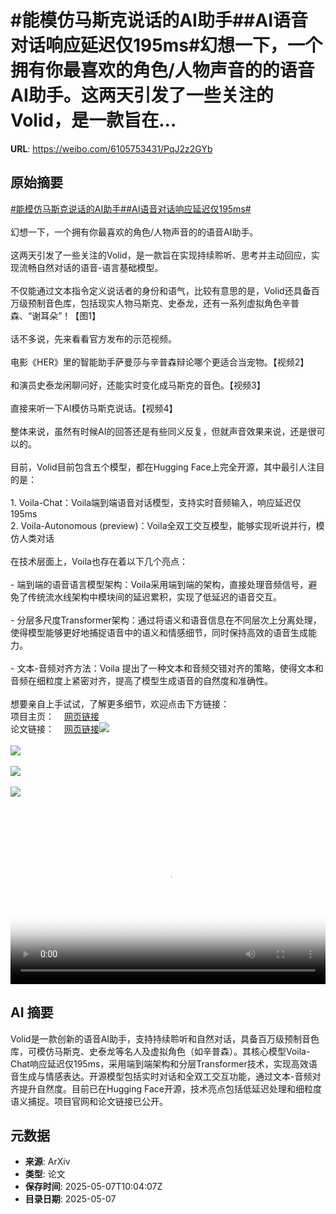 # #能模仿马斯克说话的AI助手##AI语音对话响应延迟仅195ms#幻想一下，一个拥有你最喜欢的角色/人物声音的的语音AI助手。这两天引发了一些关注的Volid，是一款旨在...

**URL**: https://weibo.com/6105753431/PqJ2z2GYb

## 原始摘要

<a href="https://m.weibo.cn/search?containerid=231522type%3D1%26t%3D10%26q%3D%23%E8%83%BD%E6%A8%A1%E4%BB%BF%E9%A9%AC%E6%96%AF%E5%85%8B%E8%AF%B4%E8%AF%9D%E7%9A%84AI%E5%8A%A9%E6%89%8B%23&amp;extparam=%23%E8%83%BD%E6%A8%A1%E4%BB%BF%E9%A9%AC%E6%96%AF%E5%85%8B%E8%AF%B4%E8%AF%9D%E7%9A%84AI%E5%8A%A9%E6%89%8B%23" data-hide=""><span class="surl-text">#能模仿马斯克说话的AI助手#</span></a><a href="https://m.weibo.cn/search?containerid=231522type%3D1%26t%3D10%26q%3D%23AI%E8%AF%AD%E9%9F%B3%E5%AF%B9%E8%AF%9D%E5%93%8D%E5%BA%94%E5%BB%B6%E8%BF%9F%E4%BB%85195ms%23&amp;extparam=%23AI%E8%AF%AD%E9%9F%B3%E5%AF%B9%E8%AF%9D%E5%93%8D%E5%BA%94%E5%BB%B6%E8%BF%9F%E4%BB%85195ms%23" data-hide=""><span class="surl-text">#AI语音对话响应延迟仅195ms#</span></a><br><br>幻想一下，一个拥有你最喜欢的角色/人物声音的的语音AI助手。<br><br>这两天引发了一些关注的Volid，是一款旨在实现持续聆听、思考并主动回应，实现流畅自然对话的语音-语言基础模型。<br><br>不仅能通过文本指令定义说话者的身份和语气，比较有意思的是，Volid还具备百万级预制音色库，包括现实人物马斯克、史泰龙，还有一系列虚拟角色辛普森、“谢耳朵”！【图1】<br><br>话不多说，先来看看官方发布的示范视频。<br><br>电影《HER》里的智能助手萨曼莎与辛普森辩论哪个更适合当宠物。【视频2】<br><br>和演员史泰龙闲聊问好，还能实时变化成马斯克的音色。【视频3】<br><br>直接来听一下AI模仿马斯克说话。【视频4】<br><br>整体来说，虽然有时候AI的回答还是有些同义反复，但就声音效果来说，还是很可以的。<br><br>目前，Volid目前包含五个模型，都在Hugging Face上完全开源，其中最引人注目的是：<br><br>1. Voila-Chat：Voila端到端语音对话模型，支持实时音频输入，响应延迟仅195ms<br>2. Voila-Autonomous (preview)：Voila全双工交互模型，能够实现听说并行，模仿人类对话<br><br>在技术层面上，Voila也存在着以下几个亮点：<br><br>- 端到端的语音语言模型架构：Voila采用端到端的架构，直接处理音频信号，避免了传统流水线架构中模块间的延迟累积，实现了低延迟的语音交互。<br><br>- 分层多尺度Transformer架构：通过将语义和语音信息在不同层次上分离处理，使得模型能够更好地捕捉语音中的语义和情感细节，同时保持高效的语音生成能力。<br><br>- 文本-音频对齐方法：Voila 提出了一种文本和音频交错对齐的策略，使得文本和音频在细粒度上紧密对齐，提高了模型生成语音的自然度和准确性。<br><br>想要亲自上手试试，了解更多细节，欢迎点击下方链接：<br>项目主页：<a href="https://weibo.cn/sinaurl?u=https%3A%2F%2Fvoila.maitrix.org%2F" data-hide=""><span class="url-icon"><img style="width: 1rem;height: 1rem" src="https://h5.sinaimg.cn/upload/2015/09/25/3/timeline_card_small_web_default.png" referrerpolicy="no-referrer"></span><span class="surl-text">网页链接</span></a><br>论文链接：<a href="https://weibo.cn/sinaurl?u=https%3A%2F%2Farxiv.org%2Fabs%2F2505.02707" data-hide=""><span class="url-icon"><img style="width: 1rem;height: 1rem" src="https://h5.sinaimg.cn/upload/2015/09/25/3/timeline_card_small_web_default.png" referrerpolicy="no-referrer"></span><span class="surl-text">网页链接</span></a><img style="" src="https://tvax2.sinaimg.cn/large/006Fd7o3gy1i16zd965wnj30to10udju.jpg" referrerpolicy="no-referrer"><br><br><img style="" src="https://tvax4.sinaimg.cn/large/006Fd7o3ly1i16zgwm5v7j30zk0k03ze.jpg" referrerpolicy="no-referrer"><br><br><img style="" src="https://tvax3.sinaimg.cn/large/006Fd7o3ly1i16zgx6379j30zk0k0aah.jpg" referrerpolicy="no-referrer"><br><br><img style="" src="https://tvax4.sinaimg.cn/large/006Fd7o3ly1i16zgulca0j30zk0k0my7.jpg" referrerpolicy="no-referrer"><br><br><br clear="both"><div style="clear: both"></div><video controls="controls" poster="https://tvax4.sinaimg.cn/orj480/006Fd7o3ly1i16zgvkeurj30zk0k03ze.jpg" style="width: 100%"><source src="https://f.video.weibocdn.com/o0/BliGnhuvlx08o3FcOyJa01041200dp0A0E010.mp4?label=mp4_720p&amp;template=1280x720.25.0&amp;ori=0&amp;ps=1CwnkDw1GXwCQx&amp;Expires=1746615757&amp;ssig=VXRzkEJhHJ&amp;KID=unistore,video"><source src="https://f.video.weibocdn.com/o0/k7X9PVj4lx08o3Fcyn9K010412006Hoj0E010.mp4?label=mp4_hd&amp;template=852x480.25.0&amp;ori=0&amp;ps=1CwnkDw1GXwCQx&amp;Expires=1746615757&amp;ssig=7GGHhRYnnl&amp;KID=unistore,video"><source src="https://f.video.weibocdn.com/o0/vokCH0L5lx08o3FciZU4010412004eay0E010.mp4?label=mp4_ld&amp;template=640x360.25.0&amp;ori=0&amp;ps=1CwnkDw1GXwCQx&amp;Expires=1746615757&amp;ssig=XIipQjDsLL&amp;KID=unistore,video"><p>视频无法显示，请前往<a href="https://video.weibo.com/show?fid=1034%3A5163695752282157" target="_blank" rel="noopener noreferrer">微博视频</a>观看。</p></video>

## AI 摘要

Volid是一款创新的语音AI助手，支持持续聆听和自然对话，具备百万级预制音色库，可模仿马斯克、史泰龙等名人及虚拟角色（如辛普森）。其核心模型Voila-Chat响应延迟仅195ms，采用端到端架构和分层Transformer技术，实现高效语音生成与情感表达。开源模型包括实时对话和全双工交互功能，通过文本-音频对齐提升自然度。目前已在Hugging Face开源，技术亮点包括低延迟处理和细粒度语义捕捉。项目官网和论文链接已公开。

## 元数据

- **来源**: ArXiv
- **类型**: 论文
- **保存时间**: 2025-05-07T10:04:07Z
- **目录日期**: 2025-05-07
